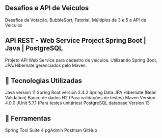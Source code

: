 ## Desafios e API de Veiculos
Desafios de Votação, BubbleSort, Fatorial, Múltiplos de 3 e 5 e API de Veículos

## API REST - Web Service Project Spring Boot | Java | PostgreSQL

Projeto API Web Service para cadastro de veículos.
Utilizando Spring Boot, JPA/Hibernate gerenciados pelo Maven.

## 🚀 Tecnologias Utilizadas
Java version 11 Spring Boot version 2.4.2 Spring Data JPA Hibernate (Bean Validation) Banco de dados H2 (Para validações de testes) Maven Version 4.0.0 JUnit 5.7.1 (Para testes unitários) PostgreSQL database Version 13

## 🔧 Ferramentas
Spring Tool Suite 4 pgAdmin Postman GitHub

